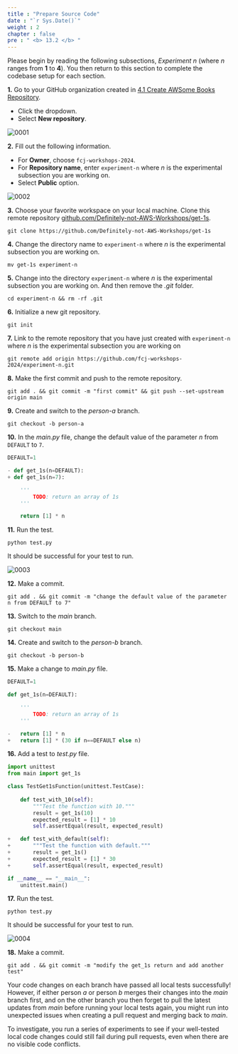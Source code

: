 ```yaml
---
title : "Prepare Source Code"
date : "`r Sys.Date()`"
weight : 2
chapter : false
pre : " <b> 13.2 </b> "
---
```


Please begin by reading the following subsections, *Experiment n* (where *n* ranges from **1** to **4**). You then return to this section to complete the codebase setup for each section.

**1.** Go to your GitHub organization created in [4.1 Create AWSome Books Repository](4-Preparation/1-Create-AWSome-Books-Repository).

- Click the dropdown.
- Select **New repository**.

![0001](/images/13/2/0001.svg?featherlight=false&width=100pc)

**2.** Fill out the following information.

- For **Owner**, choose `fcj-workshops-2024`.
- For **Repository name**, enter `experiment-n` where *n* is the experimental subsection you are working on.
- Select **Public** option.

![0002](/images/13/2/0002.svg?featherlight=false&width=100pc)

**3.** Choose your favorite workspace on your local machine. Clone this remote repository [github.com/Definitely-not-AWS-Workshops/get-1s](https://github.com/Definitely-not-AWS-Workshops/get-1s).

```git
git clone https://github.com/Definitely-not-AWS-Workshops/get-1s
```

**4.** Change the directory name to `experiment-n` where *n* is the experimental subsection you are working on.

```git
mv get-1s experiment-n
```

**5.** Change into the directory `experiment-n` where *n* is the experimental subsection you are working on. And then remove the *.git* folder.

```git
cd experiment-n && rm -rf .git
```

**6.** Initialize a new git repository.

```git
git init
```

**7.** Link to the remote repository that you have just created with `experiment-n` where *n* is the experimental subsection you are working on

```git
git remote add origin https://github.com/fcj-workshops-2024/experiment-n.git
```

**8.** Make the first commit and push to the remote repository.

```git
git add . && git commit -m "first commit" && git push --set-upstream origin main
```

**9.** Create and switch to the *person-a* branch.

```git
git checkout -b person-a
```

**10.** In the *main.py* file, change the default value of the parameter *n* from `DEFAULT` to `7`.

```python {linenos=table,hl_lines=["3-4"],linenostart=1}
DEFAULT=1

- def get_1s(n=DEFAULT):
+ def get_1s(n=7):

    '''
        TODO: return an array of 1s
    '''

    return [1] * n
```

**11.** Run the test.

```git
python test.py
```

It should be successful for your test to run.

![0003](/images/13/2/0003.svg?featherlight=false&width=100pc)

**12.** Make a commit.

```git
git add . && git commit -m "change the default value of the parameter n from DEFAULT to 7"
```

**13.** Switch to the *main* branch.

```git
git checkout main
```

**14.** Create and switch to the *person-b* branch.

```git
git checkout -b person-b
```

**15.** Make a change to *main.py* file.

```python {linenos=table,hl_lines=["9-10"],linenostart=1}
DEFAULT=1

def get_1s(n=DEFAULT):

    '''
        TODO: return an array of 1s
    '''

-   return [1] * n
+   return [1] * (30 if n==DEFAULT else n)
```

**16.** Add a test to *test.py* file.

```python {linenos=table,hl_lines=["12-16"],linenostart=1}
import unittest
from main import get_1s

class TestGet1sFunction(unittest.TestCase):
    
    def test_with_10(self):
        """Test the function with 10."""
        result = get_1s(10)
        expected_result = [1] * 10
        self.assertEqual(result, expected_result)

+   def test_with_default(self):
+       """Test the function with default."""
+       result = get_1s()
+       expected_result = [1] * 30
+       self.assertEqual(result, expected_result)

if __name__ == "__main__":
    unittest.main()

```

**17.** Run the test.

```git
python test.py
```

It should be successful for your test to run.

![0004](/images/13/2/0004.svg?featherlight=false&width=100pc)

**18.** Make a commit.

```git
git add . && git commit -m "modify the get_1s return and add another test"
```

Your code changes on each branch have passed all local tests successfully! However, if either person *a* or person *b* merges their changes into the *main* branch first, and on the other branch you then forget to pull the latest updates from *main* before running your local tests again, you might run into unexpected issues when creating a pull request and merging back to *main*.

To investigate, you run a series of experiments to see if your well-tested local code changes could still fail during pull requests, even when there are no visible code conflicts.
